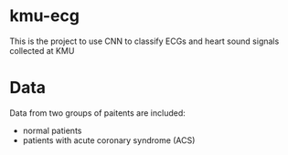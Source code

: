 # kmu-ecg

This is the project to use CNN to classify ECGs and heart sound signals collected at KMU

# Data
Data from two groups of paitents are included:

- normal patients
- patients with acute coronary syndrome (ACS)


